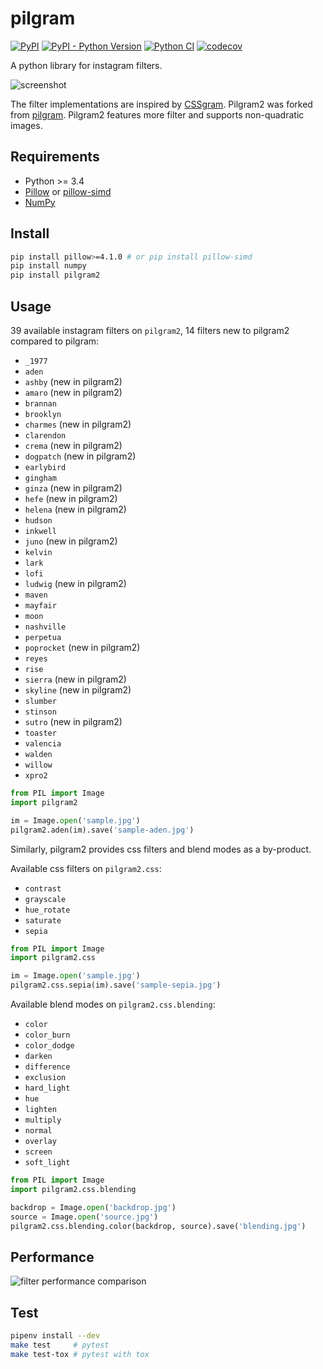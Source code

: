 # pilgram

[![PyPI](https://img.shields.io/pypi/v/pilgram2.svg)](https://python.org/pypi/pilgram2)
[![PyPI - Python Version](https://img.shields.io/pypi/pyversions/pilgram2.svg)](https://python.org/pypi/pilgram2)
[![Python CI](https://github.com/mgrl/pilgram2/actions/workflows/ci.yml/badge.svg)](https://github.com/mgrl/pilgram2/actions/workflows/ci.yml)
[![codecov](https://codecov.io/gh/mgrl/pilgram2/branch/master/graph/badge.svg)](https://codecov.io/gh/mgrl/pilgram2)

A python library for instagram filters.

![screenshot](https://raw.githubusercontent.com/mgrl/pilgram2/v2/screenshots/screenshot.png)

The filter implementations are inspired by [CSSgram](https://una.im/CSSgram/).
Pilgram2 was forked from [pilgram](https://github.com/akiomik/pilgram).
Pilgram2 features more filter and supports non-quadratic images.

## Requirements

- Python >= 3.4
- [Pillow](https://pillow.readthedocs.io/en/stable/) or [pillow-simd](https://github.com/uploadcare/pillow-simd)
- [NumPy](https://numpy.org)

## Install

```sh
pip install pillow>=4.1.0 # or pip install pillow-simd
pip install numpy
pip install pilgram2
```

## Usage

39 available instagram filters on `pilgram2`, 14 filters new to pilgram2 compared to pilgram:

- `_1977`
- `aden`
- `ashby` (new in pilgram2)
- `amaro` (new in pilgram2)
- `brannan`
- `brooklyn`
- `charmes` (new in pilgram2)
- `clarendon`
- `crema` (new in pilgram2)
- `dogpatch` (new in pilgram2)
- `earlybird`
- `gingham`
- `ginza` (new in pilgram2)
- `hefe` (new in pilgram2)
- `helena` (new in pilgram2)
- `hudson`
- `inkwell`
- `juno` (new in pilgram2)
- `kelvin`
- `lark`
- `lofi`
- `ludwig` (new in pilgram2)
- `maven`
- `mayfair`
- `moon`
- `nashville`
- `perpetua`
- `poprocket` (new in pilgram2)
- `reyes`
- `rise`
- `sierra` (new in pilgram2)
- `skyline` (new in pilgram2)
- `slumber`
- `stinson`
- `sutro` (new in pilgram2)
- `toaster`
- `valencia`
- `walden`
- `willow`
- `xpro2`

```python
from PIL import Image
import pilgram2

im = Image.open('sample.jpg')
pilgram2.aden(im).save('sample-aden.jpg')
```

Similarly, pilgram2 provides css filters and blend modes as a by-product.

Available css filters on `pilgram2.css`:

- `contrast`
- `grayscale`
- `hue_rotate`
- `saturate`
- `sepia`

```python
from PIL import Image
import pilgram2.css

im = Image.open('sample.jpg')
pilgram2.css.sepia(im).save('sample-sepia.jpg')
```

Available blend modes on `pilgram2.css.blending`:

- `color`
- `color_burn`
- `color_dodge`
- `darken`
- `difference`
- `exclusion`
- `hard_light`
- `hue`
- `lighten`
- `multiply`
- `normal`
- `overlay`
- `screen`
- `soft_light`

```python
from PIL import Image
import pilgram2.css.blending

backdrop = Image.open('backdrop.jpg')
source = Image.open('source.jpg')
pilgram2.css.blending.color(backdrop, source).save('blending.jpg')
```

## Performance

![filter performance comparison](screenshots/filter-performance-comparison.png)

## Test

```sh
pipenv install --dev
make test     # pytest
make test-tox # pytest with tox
```
